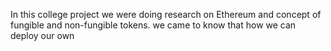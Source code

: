 In this college project we were doing research on Ethereum and concept of fungible and non-fungible tokens.
we came to know that how we can deploy our own 
